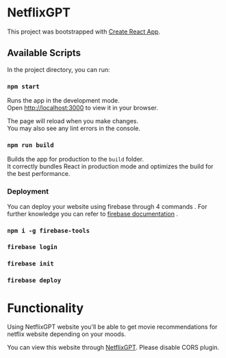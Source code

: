 # NetflixGPT

This project was bootstrapped with [Create React App](https://github.com/facebook/create-react-app).

## Available Scripts

In the project directory, you can run:

### `npm start`

Runs the app in the development mode.\
Open [http://localhost:3000](http://localhost:3000) to view it in your browser.

The page will reload when you make changes.\
You may also see any lint errors in the console.

### `npm run build`

Builds the app for production to the `build` folder.\
It correctly bundles React in production mode and optimizes the build for the best performance.

### Deployment

You can deploy your website using firebase through 4 commands . For further knowledge you can refer to [firebase documentation](https://firebase.google.com/) .

### `npm i -g firebase-tools`

### `firebase login`

### `firebase init`

### `firebase deploy`

# Functionality

Using NetflixGPT website you'll be able to get movie recommendations for netflix website depending on your moods.

You can view this website through [NetflixGPT](https://gptnetflix-1e506.web.app/). Please disable CORS plugin.
